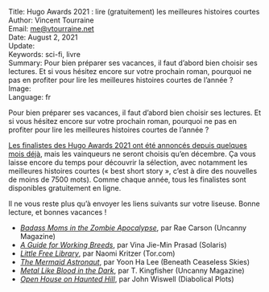 Title:     Hugo Awards 2021 : lire (gratuitement) les meilleures histoires courtes  
Author:    Vincent Tourraine  
Email:     me@vtourraine.net  
Date:      August 2, 2021  
Update:    
Keywords:  sci-fi, livre  
Summary:   Pour bien préparer ses vacances, il faut d’abord bien choisir ses lectures. Et si vous hésitez encore sur votre prochain roman, pourquoi ne pas en profiter pour lire les meilleures histoires courtes de l’année ?  
Image:     
Language:  fr  


Pour bien préparer ses vacances, il faut d’abord bien choisir ses lectures. Et si vous hésitez encore sur votre prochain roman, pourquoi ne pas en profiter pour lire les meilleures histoires courtes de l’année ?

[Les finalistes des Hugo Awards 2021 ont été annoncés depuis quelques mois déjà](http://www.thehugoawards.org/hugo-history/2021-hugo-awards/), mais les vainqueurs ne seront choisis qu’en décembre. Ça vous laisse encore du temps pour découvrir la sélection, avec notamment les meilleures histoires courtes (« best short story », c’est à dire des nouvelles de moins de 7500 mots). Comme chaque année, tous les finalistes sont disponibles gratuitement en ligne. 

Il ne vous reste plus qu’à envoyer les liens suivants sur votre liseuse. Bonne lecture, et bonnes vacances !

- [_Badass Moms in the Zombie Apocalypse_](https://uncannymagazine.com/article/badass-moms-in-the-zombie-apocalypse/), par Rae Carson (Uncanny Magazine)
- [_A Guide for Working Breeds_](https://www.tor.com/2020/03/17/a-guide-for-working-breeds-vina-jie-min-prasad/), par Vina Jie-Min Prasad (Solaris)
- [_Little Free Library_](https://www.tor.com/2020/04/08/little-free-library-naomi-kritzer/comment-page-1/), par Naomi Kritzer (Tor.com)
- [_The Mermaid Astronaut_](https://www.beneath-ceaseless-skies.com/stories/the-mermaid-astronaut/), par Yoon Ha Lee (Beneath Ceaseless Skies)
- [_Metal Like Blood in the Dark_](https://uncannymagazine.com/article/metal-like-blood-in-the-dark/), par T. Kingfisher (Uncanny Magazine)
- [_Open House on Haunted Hill_](https://www.diabolicalplots.com/dp-fiction-64a-open-house-on-haunted-hill-by-john-wiswell/), par John Wiswell (Diabolical Plots)
